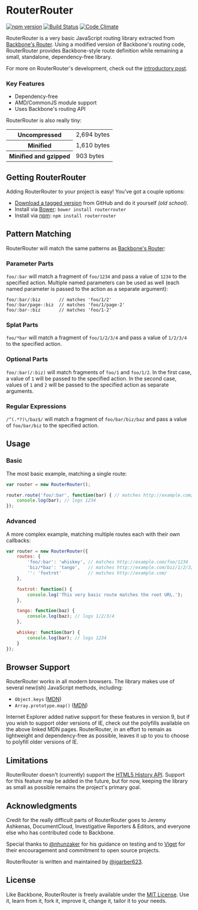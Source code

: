 # RouterRouter

[![npm version](https://badge.fury.io/js/routerrouter.svg)](https://badge.fury.io/js/routerrouter)
[![Build Status](https://travis-ci.org/jgarber623/RouterRouter.svg?branch=master)](https://travis-ci.org/jgarber623/RouterRouter)
[![Code Climate](https://codeclimate.com/github/jgarber623/RouterRouter/badges/gpa.svg)](https://codeclimate.com/github/jgarber623/RouterRouter)

RouterRouter is a very basic JavaScript routing library extracted from [Backbone's Router](http://backbonejs.org/docs/backbone.html#section-169). Using a modified version of Backbone's routing code, RouterRouter provides Backbone-style route definition while remaining a small, standalone, dependency-free library.

For more on RouterRouter's development, check out the [introductory post](http://sixtwothree.org/posts/finally-introducing-routerrouter-a-javascript-routing-library).

### Key Features

- Dependency-free
- AMD/CommonJS module support
- Uses Backbone's routing API

RouterRouter is also really tiny:

<table>
	<tbody>
		<tr>
			<th>Uncompressed</th>
			<td>2,694 bytes</td>
		</tr>
		<tr>
			<th>Minified</th>
			<td>1,610 bytes</td>
		</tr>
		<tr>
			<th>Minified and gzipped</th>
			<td>903 bytes</td>
		</tr>
	</tbody>
</table>


## Getting RouterRouter

Adding RouterRouter to your project is easy! You've got a couple options:

- [Download a tagged version](https://github.com/jgarber623/RouterRouter/tags) from GitHub and do it yourself _(old school)_.
- Install via [Bower](http://bower.io/): `bower install routerrouter`
- Install via [npm](https://www.npmjs.com/): `npm install routerrouter`


## Pattern Matching

RouterRouter will match the same patterns as [Backbone's Router](http://backbonejs.org/#Router):

### Parameter Parts

`foo/:bar` will match a fragment of `foo/1234` and pass a value of `1234` to the specified action. Multiple named parameters can be used as well (each named parameter is passed to the action as a separate argument):

```
foo/:bar/:biz       // matches 'foo/1/2'
foo/:bar/page-:biz  // matches 'foo/1/page-2'
foo/:bar-:biz       // matches 'foo/1-2'
```

### Splat Parts

`foo/*bar` will match a fragment of `foo/1/2/3/4` and pass a value of `1/2/3/4` to the specified action.

### Optional Parts

`foo/:bar(/:biz)` will match fragments of `foo/1` and `foo/1/2`. In the first case, a value of `1` will be passed to the specified action. In the second case, values of `1` and `2` will be passed to the specified action as separate arguments.

### Regular Expressions

`/^(.*?)\/baz$/` will match a fragment of `foo/bar/biz/baz` and pass a value of `foo/bar/biz` to the specified action.


## Usage

### Basic

The most basic example, matching a single route:

```js
var router = new RouterRouter();

router.route('foo/:bar', function(bar) { // matches http://example.com/foo/1234
	console.log(bar); // logs 1234
});
```

### Advanced

A more complex example, matching multiple routes each with their own callbacks:

```js
var router = new RouterRouter({
	routes: {
		'foo/:bar': 'whiskey', // matches http://example.com/foo/1234
		'biz/*baz': 'tango',   // matches http://example.com/biz/1/2/3/4
		'': 'foxtrot'          // matches http://example.com/
	},

	foxtrot: function() {
		console.log('This very basic route matches the root URL.');
	},

	tango: function(baz) {
		console.log(baz); // logs 1/2/3/4
	},

	whiskey: function(bar) {
		console.log(bar); // logs 1234
	}
});
```


## Browser Support

RouterRouter works in all modern browsers. The library makes use of several new(ish) JavaScript methods, including:

- `Object.keys` ([MDN](https://developer.mozilla.org/en-US/docs/Web/JavaScript/Reference/Global_Objects/Object/keys))
- `Array.prototype.map()` ([MDN](https://developer.mozilla.org/en-US/docs/Web/JavaScript/Reference/Global_Objects/Array/map))

Internet Explorer added native support for these features in version 9, but if you wish to support older versions of IE, check out the polyfills available on the above linked MDN pages. RouterRouter, in an effort to remain as lightweight and dependency-free as possible, leaves it up to you to choose to polyfill older versions of IE.


## Limitations

RouterRouter doesn't (currently) support the [HTML5 History API](http://diveintohtml5.info/history.html). Support for this feature may be added in the future, but for now, keeping the library as small as possible remains the project's primary goal.


## Acknowledgments

Credit for the really difficult parts of RouterRouter goes to Jeremy Ashkenas, DocumentCloud, Investigative Reporters & Editors, and everyone else who has contributed code to Backbone.

Special thanks to [@nhunzaker](https://github.com/nhunzaker) for his guidance on testing and to [Viget](http://viget.com/) for their encouragement and commitment to open source projects.

RouterRouter is written and maintained by [@jgarber623](https://github.com/jgarber623).


## License

Like Backbone, RouterRouter is freely available under the [MIT License](http://opensource.org/licenses/MIT). Use it, learn from it, fork it, improve it, change it, tailor it to your needs.
